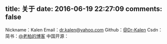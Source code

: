 title: 关于
date: 2016-06-19 22:27:09
comments: false
---
Nickname：Kalen
Email：dr.kalen@yahoo.com
Github：[@Dr-Kalen](https://github.com/Dr-Kalen)
Csdn：[]()
简书：[@老柏的博客](http://www.jianshu.com/users/e5bf507f1cfa/latest_articles)
中国开源：[]()
